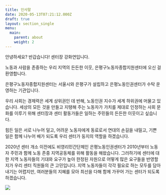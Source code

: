 ```yaml
---
title: 인사말
date: 2020-05-13T07:21:12.000Z
draft: true
layout: section_single
menu:
  main:
    parent: about
    weight: 2
---
```

안녕하세요? 반갑습니다! 센터장 강화연입니다.

노동과 사람을 존중하는 우리 지역의 든든한 이웃, 은평구노동자종합지원센터에 오신 걸 환영합니다.

은평구노동자종합지원센터는 서울시와 은평구가 설립하고 은평노동인권센터가 수탁 운영하는 기관입니다.

우리 사회는 경제력은 세계 상위권인 데 반해, 노동인권 지수가 세계 하위권에 머물고 있습니다. 세상의 모든 것을 만들고 지탱해 주는 노동자가 가치를 제대로 인정하는 사회 문화를 이루기 위해 센터장과 센터 활동가들은 일하는 주민들의 든든한 이웃이고 싶습니다. 

힘든 일은 서로 나누어 덜고, 어려운 노동자에게 동료로서 연대의 손길을 내밀고, 기쁜 일은 함께 나누어 배가 되도록 우리 센터가 둥지의 역할을 하겠습니다.

2020년 센터 개소 이전에도 비영리민간단체인 은평노동인권센터가 2010년부터 노동자 주민과 함께 노동 존중 지역공동체를 위해 활동을 해왔습니다. 그러하기에 센터에 대한 지역 노동자들의 기대와 요구가 높아 한정된 자원으로 어떻게 많은 요구들을 반영할지가 우리 센터 직원들의 큰 고민입니다. 지역 노동자들이 각각 필요로 하는 모두를 담아내기는 어렵지만, 여러분들의 지혜를 모아 최선을 다해 함께 가꾸어 가는 센터가 되도록 하겠습니다.

![   ](/uploads/khy.jpg "    ")